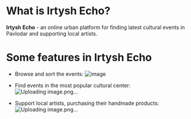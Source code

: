 # What is Irtysh Echo?
**Irtysh Echo** - an online urban platform for finding latest cultural events in Pavlodar and supporting local artists.

# Some features in Irtysh Echo
* Browse and sort the events:
![image](https://github.com/user-attachments/assets/eb5ee4df-a26c-4f3f-9dff-6550fdf77c18)

* Find events in the most popular cultural center:
![Uploading image.png…]()

* Support local artists, purchasing their handmade products:
![Uploading image.png…]()


